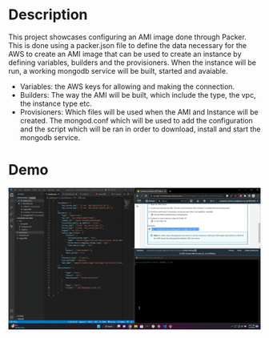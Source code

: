 # Description

This project showcases configuring an AMI image done through Packer. This is done using a packer.json file to define the data necessary
for the AWS to create an AMI image that can be used to create an instance by defining variables, builders and the provisioners. 
When the instance will be run, a working mongodb service will be built, started and avaiable.


- Variables: the AWS keys for allowing and making the connection.
- Builders: The way the AMI will be built, which include the type, the vpc, the instance type etc.
- Provisioners: Which files will be used when the AMI and Instance will be created. The mongod.conf which will be used to add the configuration and
the script which will be ran in order to download, install and start the mongodb service.

# Demo

![GIF showing command](./demo.gif)
